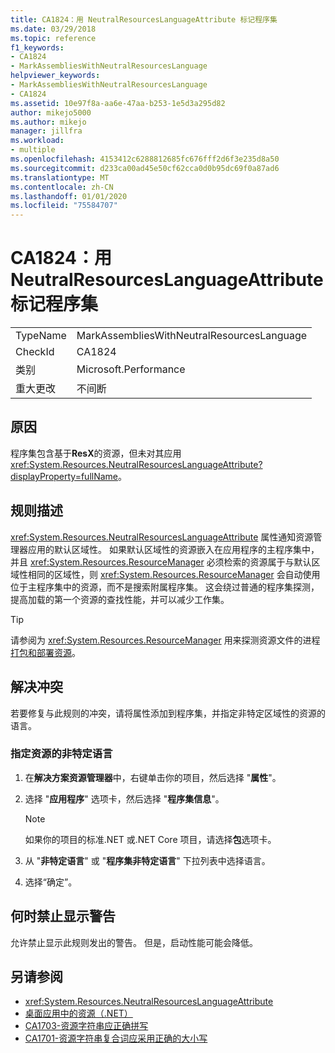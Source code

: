 ```yaml
---
title: CA1824：用 NeutralResourcesLanguageAttribute 标记程序集
ms.date: 03/29/2018
ms.topic: reference
f1_keywords:
- CA1824
- MarkAssembliesWithNeutralResourcesLanguage
helpviewer_keywords:
- MarkAssembliesWithNeutralResourcesLanguage
- CA1824
ms.assetid: 10e97f8a-aa6e-47aa-b253-1e5d3a295d82
author: mikejo5000
ms.author: mikejo
manager: jillfra
ms.workload:
- multiple
ms.openlocfilehash: 4153412c6288812685fc676fff2d6f3e235d8a50
ms.sourcegitcommit: d233ca00ad45e50cf62cca0d0b95dc69f0a87ad6
ms.translationtype: MT
ms.contentlocale: zh-CN
ms.lasthandoff: 01/01/2020
ms.locfileid: "75584707"
---
```

# <a name="ca1824-mark-assemblies-with-neutralresourceslanguageattribute"></a>CA1824：用 NeutralResourcesLanguageAttribute 标记程序集

|||
|-|-|
|TypeName|MarkAssembliesWithNeutralResourcesLanguage|
|CheckId|CA1824|
|类别|Microsoft.Performance|
|重大更改|不间断|

## <a name="cause"></a>原因

程序集包含基于**ResX**的资源，但未对其应用 <xref:System.Resources.NeutralResourcesLanguageAttribute?displayProperty=fullName>。

## <a name="rule-description"></a>规则描述

<xref:System.Resources.NeutralResourcesLanguageAttribute> 属性通知资源管理器应用的默认区域性。 如果默认区域性的资源嵌入在应用程序的主程序集中，并且 <xref:System.Resources.ResourceManager> 必须检索的资源属于与默认区域性相同的区域性，则 <xref:System.Resources.ResourceManager> 会自动使用位于主程序集中的资源，而不是搜索附属程序集。 这会绕过普通的程序集探测，提高加载的第一个资源的查找性能，并可以减少工作集。

> [!TIP]
> 请参阅为 <xref:System.Resources.ResourceManager> 用来探测资源文件的进程[打包和部署资源](/dotnet/framework/resources/packaging-and-deploying-resources-in-desktop-apps)。

## <a name="fix-violations"></a>解决冲突

若要修复与此规则的冲突，请将属性添加到程序集，并指定非特定区域性的资源的语言。

### <a name="to-specify-the-neutral-language-for-resources"></a>指定资源的非特定语言

1. 在**解决方案资源管理器**中，右键单击你的项目，然后选择 "**属性**"。

2. 选择 "**应用程序**" 选项卡，然后选择 "**程序集信息**"。

   > [!NOTE]
   > 如果你的项目的标准.NET 或.NET Core 项目，请选择**包**选项卡。

3. 从 "**非特定语言**" 或 "**程序集非特定语言**" 下拉列表中选择语言。

4. 选择“确定”。

## <a name="when-to-suppress-warnings"></a>何时禁止显示警告

允许禁止显示此规则发出的警告。 但是，启动性能可能会降低。

## <a name="see-also"></a>另请参阅

- <xref:System.Resources.NeutralResourcesLanguageAttribute>
- [桌面应用中的资源（.NET）](/dotnet/framework/resources/)
- [CA1703-资源字符串应正确拼写](../code-quality/ca1703.md)
- [CA1701-资源字符串复合词应采用正确的大小写](../code-quality/ca1701.md)
